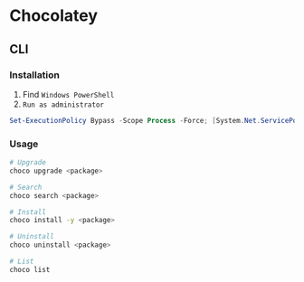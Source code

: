 # Chocolatey

## CLI

### Installation

1. Find `Windows PowerShell`
2. `Run as administrator`

```PowerShell
Set-ExecutionPolicy Bypass -Scope Process -Force; [System.Net.ServicePointManager]::SecurityProtocol = [System.Net.ServicePointManager]::SecurityProtocol -bor 3072; iex ((New-Object System.Net.WebClient).DownloadString('https://chocolatey.org/install.ps1'))
```

### Usage

```sh
# Upgrade
choco upgrade <package>

# Search
choco search <package>

# Install
choco install -y <package>

# Uninstall
choco uninstall <package>

# List
choco list
```
